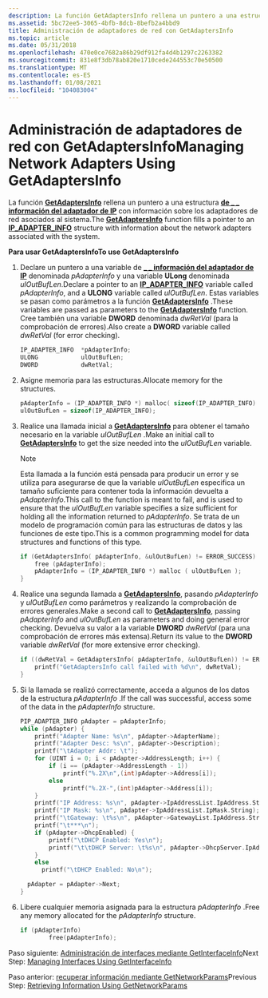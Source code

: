 ```yaml
---
description: La función GetAdaptersInfo rellena un puntero a una estructura de \_ \_ información del adaptador de IP con información sobre los adaptadores de red asociados al sistema.
ms.assetid: 5bc72ee5-3065-4bfb-8dcb-8befb2a4bbd9
title: Administración de adaptadores de red con GetAdaptersInfo
ms.topic: article
ms.date: 05/31/2018
ms.openlocfilehash: 470e0ce7682a86b29df912fa4d4b1297c2263382
ms.sourcegitcommit: 831e8f3db78ab820e1710cede244553c70e50500
ms.translationtype: MT
ms.contentlocale: es-ES
ms.lasthandoff: 01/08/2021
ms.locfileid: "104083004"
---
```

# <a name="managing-network-adapters-using-getadaptersinfo"></a><span data-ttu-id="b8960-103">Administración de adaptadores de red con GetAdaptersInfo</span><span class="sxs-lookup"><span data-stu-id="b8960-103">Managing Network Adapters Using GetAdaptersInfo</span></span>

<span data-ttu-id="b8960-104">La función [**GetAdaptersInfo**](/windows/desktop/api/Iphlpapi/nf-iphlpapi-getadaptersinfo) rellena un puntero a una estructura [**de \_ \_ información del adaptador de IP**](/windows/desktop/api/Iptypes/ns-iptypes-ip_adapter_info) con información sobre los adaptadores de red asociados al sistema.</span><span class="sxs-lookup"><span data-stu-id="b8960-104">The [**GetAdaptersInfo**](/windows/desktop/api/Iphlpapi/nf-iphlpapi-getadaptersinfo) function fills a pointer to an [**IP\_ADAPTER\_INFO**](/windows/desktop/api/Iptypes/ns-iptypes-ip_adapter_info) structure with information about the network adapters associated with the system.</span></span>

<span data-ttu-id="b8960-105">**Para usar GetAdaptersInfo**</span><span class="sxs-lookup"><span data-stu-id="b8960-105">**To use GetAdaptersInfo**</span></span>

1.  <span data-ttu-id="b8960-106">Declare un puntero a una variable de [**\_ \_ información del adaptador de IP**](/windows/desktop/api/Iptypes/ns-iptypes-ip_adapter_info) denominada *pAdapterInfo* y una variable **ULong** denominada *ulOutBufLen*.</span><span class="sxs-lookup"><span data-stu-id="b8960-106">Declare a pointer to an [**IP\_ADAPTER\_INFO**](/windows/desktop/api/Iptypes/ns-iptypes-ip_adapter_info) variable called *pAdapterInfo*, and a **ULONG** variable called *ulOutBufLen*.</span></span> <span data-ttu-id="b8960-107">Estas variables se pasan como parámetros a la función [**GetAdaptersInfo**](/windows/desktop/api/Iphlpapi/nf-iphlpapi-getadaptersinfo) .</span><span class="sxs-lookup"><span data-stu-id="b8960-107">These variables are passed as parameters to the [**GetAdaptersInfo**](/windows/desktop/api/Iphlpapi/nf-iphlpapi-getadaptersinfo) function.</span></span> <span data-ttu-id="b8960-108">Cree también una variable **DWORD** denominada *dwRetVal* (para la comprobación de errores).</span><span class="sxs-lookup"><span data-stu-id="b8960-108">Also create a **DWORD** variable called *dwRetVal* (for error checking).</span></span>
    ```C++
    IP_ADAPTER_INFO  *pAdapterInfo;
    ULONG            ulOutBufLen;
    DWORD            dwRetVal;
    
    ```

    

2.  <span data-ttu-id="b8960-109">Asigne memoria para las estructuras.</span><span class="sxs-lookup"><span data-stu-id="b8960-109">Allocate memory for the structures.</span></span>
    ```C++
    pAdapterInfo = (IP_ADAPTER_INFO *) malloc( sizeof(IP_ADAPTER_INFO) );
    ulOutBufLen = sizeof(IP_ADAPTER_INFO);
    
    ```

    

3.  <span data-ttu-id="b8960-110">Realice una llamada inicial a [**GetAdaptersInfo**](/windows/desktop/api/Iphlpapi/nf-iphlpapi-getadaptersinfo) para obtener el tamaño necesario en la variable *ulOutBufLen* .</span><span class="sxs-lookup"><span data-stu-id="b8960-110">Make an initial call to [**GetAdaptersInfo**](/windows/desktop/api/Iphlpapi/nf-iphlpapi-getadaptersinfo) to get the size needed into the *ulOutBufLen* variable.</span></span>
    > [!Note]  
    > <span data-ttu-id="b8960-111">Esta llamada a la función está pensada para producir un error y se utiliza para asegurarse de que la variable *ulOutBufLen* especifica un tamaño suficiente para contener toda la información devuelta a *pAdapterInfo*.</span><span class="sxs-lookup"><span data-stu-id="b8960-111">This call to the function is meant to fail, and is used to ensure that the *ulOutBufLen* variable specifies a size sufficient for holding all the information returned to *pAdapterInfo*.</span></span> <span data-ttu-id="b8960-112">Se trata de un modelo de programación común para las estructuras de datos y las funciones de este tipo.</span><span class="sxs-lookup"><span data-stu-id="b8960-112">This is a common programming model for data structures and functions of this type.</span></span>

     

    ```C++
    if (GetAdaptersInfo( pAdapterInfo, &ulOutBufLen) != ERROR_SUCCESS) {
        free (pAdapterInfo);
        pAdapterInfo = (IP_ADAPTER_INFO *) malloc ( ulOutBufLen );
    }
    
    ```

    

4.  <span data-ttu-id="b8960-113">Realice una segunda llamada a [**GetAdaptersInfo**](/windows/desktop/api/Iphlpapi/nf-iphlpapi-getadaptersinfo), pasando *pAdapterInfo* y *ulOutBufLen* como parámetros y realizando la comprobación de errores generales.</span><span class="sxs-lookup"><span data-stu-id="b8960-113">Make a second call to [**GetAdaptersInfo**](/windows/desktop/api/Iphlpapi/nf-iphlpapi-getadaptersinfo), passing *pAdapterInfo* and *ulOutBufLen* as parameters and doing general error checking.</span></span> <span data-ttu-id="b8960-114">Devuelva su valor a la variable **DWORD** *dwRetVal* (para una comprobación de errores más extensa).</span><span class="sxs-lookup"><span data-stu-id="b8960-114">Return its value to the **DWORD** variable *dwRetVal* (for more extensive error checking).</span></span>
    ```C++
    if ((dwRetVal = GetAdaptersInfo( pAdapterInfo, &ulOutBufLen)) != ERROR_SUCCESS) {
        printf("GetAdaptersInfo call failed with %d\n", dwRetVal);
    }

    
    ```

    

5.  <span data-ttu-id="b8960-115">Si la llamada se realizó correctamente, acceda a algunos de los datos de la estructura *pAdapterInfo* .</span><span class="sxs-lookup"><span data-stu-id="b8960-115">If the call was successful, access some of the data in the *pAdapterInfo* structure.</span></span>
    ```C++
    PIP_ADAPTER_INFO pAdapter = pAdapterInfo;
    while (pAdapter) {
        printf("Adapter Name: %s\n", pAdapter->AdapterName);
        printf("Adapter Desc: %s\n", pAdapter->Description);
        printf("\tAdapter Addr: \t");
        for (UINT i = 0; i < pAdapter->AddressLength; i++) {
            if (i == (pAdapter->AddressLength - 1))
                printf("%.2X\n",(int)pAdapter->Address[i]);
            else
                printf("%.2X-",(int)pAdapter->Address[i]);
        }
        printf("IP Address: %s\n", pAdapter->IpAddressList.IpAddress.String);
        printf("IP Mask: %s\n", pAdapter->IpAddressList.IpMask.String);
        printf("\tGateway: \t%s\n", pAdapter->GatewayList.IpAddress.String);
        printf("\t***\n");
        if (pAdapter->DhcpEnabled) {
            printf("\tDHCP Enabled: Yes\n");
            printf("\t\tDHCP Server: \t%s\n", pAdapter->DhcpServer.IpAddress.String);
        }
        else
          printf("\tDHCP Enabled: No\n");

      pAdapter = pAdapter->Next;
    }
    
    ```

    

6.  <span data-ttu-id="b8960-116">Libere cualquier memoria asignada para la estructura *pAdapterInfo* .</span><span class="sxs-lookup"><span data-stu-id="b8960-116">Free any memory allocated for the *pAdapterInfo* structure.</span></span>
    ```C++
    if (pAdapterInfo)
            free(pAdapterInfo);
    
    ```

    

<span data-ttu-id="b8960-117">Paso siguiente: [Administración de interfaces mediante GetInterfaceInfo](managing-interfaces-using-getinterfaceinfo.md)</span><span class="sxs-lookup"><span data-stu-id="b8960-117">Next Step: [Managing Interfaces Using GetInterfaceInfo](managing-interfaces-using-getinterfaceinfo.md)</span></span>

<span data-ttu-id="b8960-118">Paso anterior: [recuperar información mediante GetNetworkParams](retrieving-information-using-getnetworkparams.md)</span><span class="sxs-lookup"><span data-stu-id="b8960-118">Previous Step: [Retrieving Information Using GetNetworkParams](retrieving-information-using-getnetworkparams.md)</span></span>

 

 



